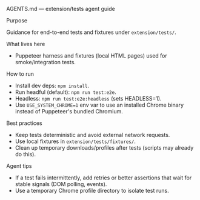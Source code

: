AGENTS.md — extension/tests agent guide

Purpose

Guidance for end-to-end tests and fixtures under `extension/tests/`.

What lives here

- Puppeteer harness and fixtures (local HTML pages) used for smoke/integration tests.

How to run

- Install dev deps: `npm install`.
- Run headful (default): `npm run test:e2e`.
- Headless: `npm run test:e2e:headless` (sets HEADLESS=1).
- Use `USE_SYSTEM_CHROME=1` env var to use an installed Chrome binary instead of Puppeteer's bundled Chromium.

Best practices

- Keep tests deterministic and avoid external network requests.
- Use local fixtures in `extension/tests/fixtures/`.
- Clean up temporary downloads/profiles after tests (scripts may already do this).

Agent tips

- If a test fails intermittently, add retries or better assertions that wait for stable signals (DOM polling, events).
- Use a temporary Chrome profile directory to isolate test runs.
